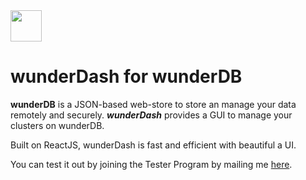 <img src="https://user-images.githubusercontent.com/36238254/125580769-807c0da3-077f-4dab-910f-21ecf2e814bc.png" height="50px" width="50px" />

# wunderDash for wunderDB

**wunderDB** is a JSON-based web-store to store an manage your data remotely and securely. ***wunderDash*** provides a GUI to manage your clusters on wunderDB. 

Built on ReactJS, wunderDash is fast and efficient with beautiful a UI.

<!-- Try out the Release 0.1 Beta by [Creating A cluster](https://wdb.tanmoysg.com/) as accessing wunderDash at [wdb.tanmoysg.com/wdash](https://wdb.tanmoysg.com/wdash) -->

You can test it out by joining the Tester Program by mailing me [here](mailto:mail@tanmoysg.com).
